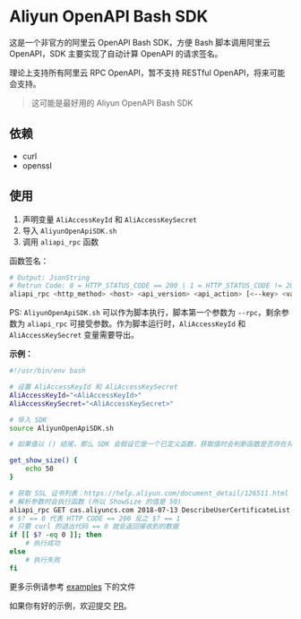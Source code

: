 # Aliyun OpenAPI Bash SDK

这是一个非官方的阿里云 OpenAPI Bash SDK，方便 Bash 脚本调用阿里云 OpenAPI，SDK 主要实现了自动计算 OpenAPI 的请求签名。

理论上支持所有阿里云 RPC OpenAPI，暂不支持 RESTful OpenAPI，将来可能会支持。

> 这可能是最好用的 Aliyun OpenAPI Bash SDK

## 依赖

* curl
* openssl

## 使用

1. 声明变量 `AliAccessKeyId` 和 `AliAccessKeySecret`
2. 导入 `AliyunOpenApiSDK.sh`
3. 调用 `aliapi_rpc` 函数

函数签名：
```bash
# Output: JsonString
# Retrun Code: 0 = HTTP_STATUS_CODE == 200 | 1 = HTTP_STATUS_CODE != 200
aliapi_rpc <http_method> <host> <api_version> <api_action> [<--key> <value>...]
```

PS: `AliyunOpenApiSDK.sh` 可以作为脚本执行，脚本第一个参数为 `--rpc`，剩余参数为 `aliapi_rpc` 可接受参数。作为脚本运行时，`AliAccessKeyId` 和 `AliAccessKeySecret` 变量需要导出。

**示例：**

```bash
#!/usr/bin/env bash

# 设置 AliAccessKeyId 和 AliAccessKeySecret
AliAccessKeyId="<AliAccessKeyId>"
AliAccessKeySecret="<AliAccessKeySecret>"

# 导入 SDK
source AliyunOpenApiSDK.sh

# 如果值以 () 结尾，那么 SDK 会假设它是一个已定义函数，获取值时会判断函数是否存在并执行，如果不存在则使用原始值。

get_show_size() {
    echo 50
}

# 获取 SSL 证书列表：https://help.aliyun.com/document_detail/126511.html
# 解析参数时会执行函数 (所以 ShowSize 的值是 50)
aliapi_rpc GET cas.aliyuncs.com 2018-07-13 DescribeUserCertificateList --CurrentPage 1 --ShowSize "get_show_size()"
# $? == 0 代表 HTTP CODE == 200 反之 $? == 1
# 只要 curl 的退出代码 == 0 就会返回接收到的数据
if [[ $? -eq 0 ]]; then
    # 执行成功
else
    # 执行失败
fi
```

更多示例请参考 [examples](https://github.com/Hill-98/aliyun-openapi-bash-sdk/tree/master/examples) 下的文件

如果你有好的示例，欢迎提交 [PR](https://github.com/Hill-98/aliyun-openapi-bash-sdk/pulls)。
